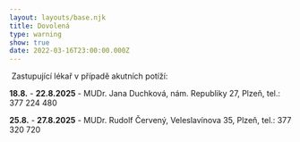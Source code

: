 ```yaml
---
layout: layouts/base.njk
title: Dovolená
type: warning
show: true
date: 2022-03-16T23:00:00.000Z
---
```

 Zastupující lékař v případě akutních potíží:

**18.8.** - **22.8.2025** - MUDr. Jana Duchková, nám. Republiky 27, Plzeň, tel.: 377 224 480

**25.8.** - **27.8.2025** - MUDr. Rudolf Červený, Veleslavínova 35, Plzeň, tel.: 377 320 720